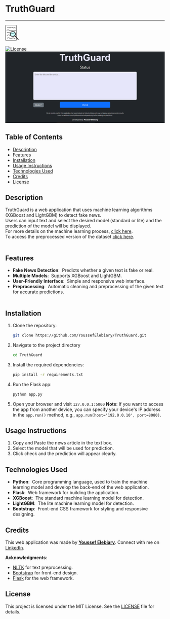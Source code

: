 # TruthGuard
___

<img src="static/images/icon.png" alt="Icon" width="42" height="50" />

![License](https://img.shields.io/badge/license-MIT-blue.svg)  
![screenshot1](static/images/screenshot.png)

## Table of Contents
- [Description](#description)
- [Features](#features)
- [Installation](#installation)
- [Usage Instructions](#usage-instructions)
- [Technologies Used](#technologies-used)
- [Credits](#credits)
- [License](#license)

## Description
TruthGuard is a web application that uses machine learning algorithms (XGBoost and LightGBM) to detect fake news. <br>
Users can input text and select the desired model (standard or lite) and the prediction of the model will be displayed. <br>
For more details on the machine learning process, [click here](https://www.kaggle.com/code/youssefelebiary/truthguard). <br>
To access the preprocessed version of the dataset [click here](https://www.kaggle.com/datasets/youssefelebiary/fake-and-real-news-preprocessed).<br><br>

## Features
- **Fake News Detection**: &nbsp;Predicts whether a given text is fake or real.
- **Multiple Models**: &nbsp;Supports XGBoost and LightGBM.
- **User-Friendly Interface**: &nbsp;Simple and responsive web interface.
- **Preprocessing**: &nbsp;Automatic cleaning and preprocessing of the given text for accurate predictions. <br><br>

## Installation
1. Clone the repository:
    ```bash
    git clone https://github.com/YoussefElebiary/TruthGuard.git
    ```
2. Navigate to the project directory
    ```bash
    cd TruthGuard
    ```
3. Install the required dependencies:
    ```bash
    pip install -r requirements.txt
    ```
4. Run the Flask app:
    ```bash
    python app.py
    ```
5. Open your browser and visit `127.0.0.1:5000`
**Note**: If you want to access the app from another device, you can specify your device's IP address in the `app.run()` method, e.g., `app.run(host='192.0.0.10', port=8080)`.

## Usage Instructions
1. Copy and Paste the news article in the text box.
2. Select the model that will be used for prediction.
3. Click check and the prediction will appear clearly.

## Technologies Used
- **Python**: &nbsp;Core programming language, used to train the machine learning model and develop the back-end of the web application.
- **Flask**: &nbsp;Web framework for building the application.
- **XGBoost**: &nbsp;The standard machine learning model for detection.
- **LightGBM**: &nbsp;The lite machine learning model for detection.
- **Bootstrap**: &nbsp;Front-end CSS framework for styling and responsive designing.

## Credits
This web application was made by [**Youssef Elebiary**](https://github.com/YoussefElebiary/).
Connect with me on [LinkedIn](https://www.linkedin.com/in/youssef-elebiary/).

**Acknowledgments**:
- [NLTK](https://www.nltk.org/) for text preprocessing.
- [Bootstrap](https://getbootstrap.com/) for front-end design.
- [Flask](https://flask.palletsprojects.com/) for the web framework.

## License
This project is licensed under the MIT License. See the [LICENSE](LICENSE) file for details.
